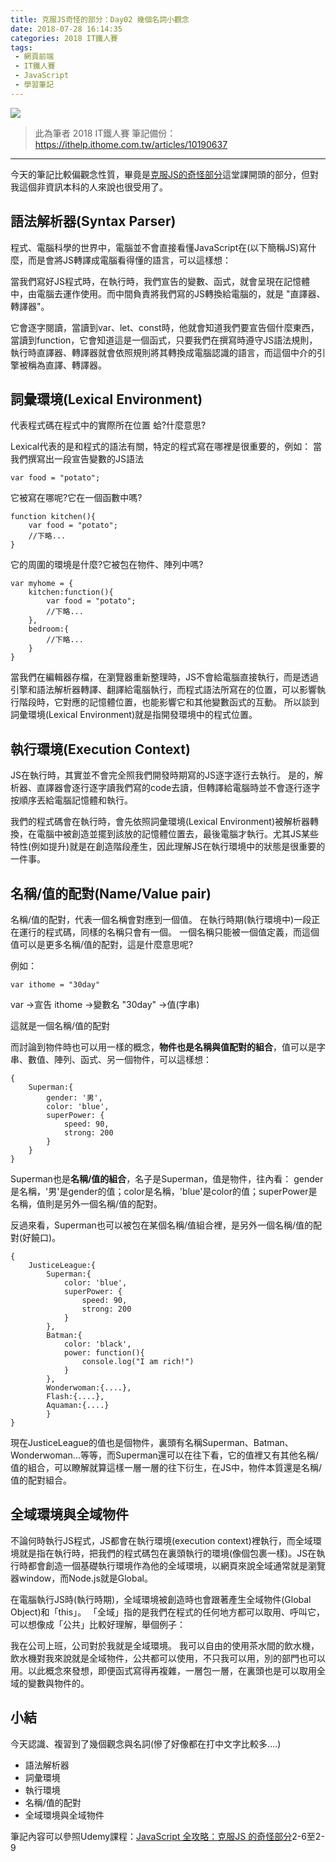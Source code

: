 ```yaml
---
title: 克服JS奇怪的部分：Day02 幾個名詞小觀念
date: 2018-07-28 16:14:35
categories: 2018 IT鐵人賽
tags:
 - 網頁前端
 - IT鐵人賽
 - JavaScript
 - 學習筆記
---
```

![](https://4.bp.blogspot.com/-tQQ8tog2G-I/W1wan49c2CI/AAAAAAAAIac/6PI_O8WGQQwV89sv8pRZjhakhw-dg1KYwCLcBGAs/s1600/2018ITMANJS02.png)
<!-- more -->
> 此為筆者 2018 IT鐵人賽 筆記備份：https://ithelp.ithome.com.tw/articles/10190637

---

今天的筆記比較偏觀念性質，畢竟是[克服JS的奇怪部分](https://www.udemy.com/javascriptjs/)這堂課開頭的部分，但對我這個非資訊本科的人來說也很受用了。

## 語法解析器(Syntax Parser)

程式、電腦科學的世界中，電腦並不會直接看懂JavaScript在(以下簡稱JS)寫什麼，而是會將JS轉譯成電腦看得懂的語言，可以這樣想：

當我們寫好JS程式時，在執行時，我們宣告的變數、函式，就會呈現在記憶體中，由電腦去運作使用。而中間負責將我們寫的JS轉換給電腦的，就是 "直譯器、轉譯器"。

它會逐字閱讀，當讀到var、let、const時，他就會知道我們要宣告個什麼東西，當讀到function，它會知道這是一個函式，只要我們在撰寫時遵守JS語法規則，執行時直譯器、轉譯器就會依照規則將其轉換成電腦認識的語言，而這個中介的引擎被稱為直譯、轉譯器。

## 詞彙環境(Lexical Environment)

代表程式碼在程式中的實際所在位置
蛤?什麼意思?

Lexical代表的是和程式的語法有關，特定的程式寫在哪裡是很重要的，例如：
當我們撰寫出一段宣告變數的JS語法

```JS
var food = "potato";
```

它被寫在哪呢?它在一個函數中嗎?

```JS
function kitchen(){
    var food = "potato";
    //下略...
}
```

它的周圍的環境是什麼?它被包在物件、陣列中嗎?

```JS
var myhome = {
    kitchen:function(){
        var food = "potato";
        //下略...
    },
    bedroom:{
        //下略...
    }
}
```

當我們在編輯器存檔，在瀏覽器重新整理時，JS不會給電腦直接執行，而是透過引擎和語法解析器轉譯、翻譯給電腦執行，而程式語法所寫在的位置，可以影響執行階段時，它對應的記憶體位置，也能影響它和其他變數函式的互動。
所以談到詞彙環境(Lexical Environment)就是指開發環境中的程式位置。
　
## 執行環境(Execution Context)

JS在執行時，其實並不會完全照我們開發時期寫的JS逐字逐行去執行。
是的，解析器、直譯器會逐行逐字讀我們寫的code去讀，但轉譯給電腦時並不會逐行逐字按順序丟給電腦記憶體和執行。

我們的程式碼會在執行時，會先依照詞彙環境(Lexical Environment)被解析器轉換，在電腦中被創造並擺到該放的記憶體位置去，最後電腦才執行。尤其JS某些特性(例如提升)就是在創造階段產生，因此理解JS在執行環境中的狀態是很重要的一件事。
　
　
## 名稱/值的配對(Name/Value pair)

名稱/值的配對，代表一個名稱會對應到一個值。
在執行時期(執行環境中)一段正在運行的程式碼，同樣的名稱只會有一個。
一個名稱只能被一個值定義，而這個值可以是更多名稱/值的配對，這是什麼意思呢?

例如：
```JS
var ithome = "30day"
```
var       ->宣告
ithome    ->變數名
"30day"   ->值(字串)

這就是一個名稱/值的配對

而討論到物件時也可以用一樣的概念，**物件也是名稱與值配對的組合**，值可以是字串、數值、陣列、函式、另一個物件，可以這樣想：
```JS
{
	Superman:{
        gender: '男',
        color: 'blue',
        superPower: {
            speed: 90,
            strong: 200
	    }
	}
}
```
Superman也是**名稱/值的組合**，名子是Superman，值是物件，往內看：
gender是名稱，'男'是gender的值；color是名稱，'blue'是color的值；superPower是名稱，值則是另外一個名稱/值的配對。

反過來看，Superman也可以被包在某個名稱/值組合裡，是另外一個名稱/值的配對(好饒口)。
```JS
{
    JusticeLeague:{
        Superman:{
            color: 'blue',
            superPower: {
                speed: 90,
                strong: 200
            }
        },
        Batman:{
            color: 'black',
            power: function(){
                console.log("I am rich!")
            }
        },
        Wonderwoman:{....},
        Flash:{....},
        Aquaman:{....}
        }
}
```

現在JusticeLeague的值也是個物件，裏頭有名稱Superman、Batman、Wonderwoman...等等，而Superman還可以在往下看，它的值裡又有其他名稱/值的組合，可以瞭解就算這樣一層一層的往下衍生，在JS中，物件本質還是名稱/值的配對組合。
　
## 全域環境與全域物件

不論何時執行JS程式，JS都會在執行環境(execution context)裡執行，而全域環境就是指在執行時，把我們的程式碼包在裏頭執行的環境(像個包裹一樣)。JS在執行時都會創造一個基礎執行環境作為他的全域環境，以網頁來說全域通常就是瀏覽器window，而Node.js就是Global。

在電腦執行JS時(執行時期)，全域環境被創造時也會跟著產生全域物件(Global Object)和「this」。
「全域」指的是我們在程式的任何地方都可以取用、呼叫它，可以想像成「公共」比較好理解，舉個例子：

我在公司上班，公司對於我就是全域環境。
我可以自由的使用茶水間的飲水機，飲水機對我來說就是全域物件，公共都可以使用，不只我可以用，別的部門也可以用。以此概念來發想，即便函式寫得再複雜，一層包一層，在裏頭也是可以取用全域的變數與物件的。
　
　
　
　
## 小結
今天認識、複習到了幾個觀念與名詞(慘了好像都在打中文字比較多....)
* 語法解析器
* 詞彙環境
* 執行環境
* 名稱/值的配對
* 全域環境與全域物件
　

筆記內容可以參照Udemy課程：[JavaScript 全攻略：克服JS 的奇怪部分](https://www.udemy.com/javascriptjs/)2-6至2-9